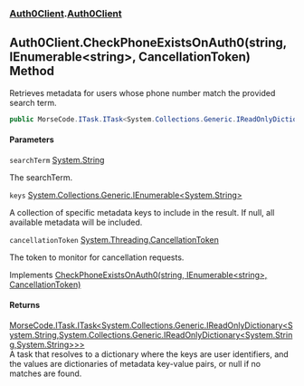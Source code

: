 ### [Auth0Client](../index.md 'Auth0Client').[Auth0Client](index.md 'Auth0Client\.Auth0Client')

## Auth0Client\.CheckPhoneExistsOnAuth0\(string, IEnumerable\<string\>, CancellationToken\) Method

Retrieves metadata for users whose phone number match the provided search term\.

```csharp
public MorseCode.ITask.ITask<System.Collections.Generic.IReadOnlyDictionary<string,System.Collections.Generic.IReadOnlyDictionary<string,string?>?>?> CheckPhoneExistsOnAuth0(string searchTerm, System.Collections.Generic.IEnumerable<string>? keys, System.Threading.CancellationToken cancellationToken);
```
#### Parameters

<a name='global__Auth0Client.Auth0Client.CheckPhoneExistsOnAuth0(string,System.Collections.Generic.IEnumerable_string_,System.Threading.CancellationToken).searchTerm'></a>

`searchTerm` [System\.String](https://learn.microsoft.com/en-us/dotnet/api/system.string 'System\.String')

The searchTerm\.

<a name='global__Auth0Client.Auth0Client.CheckPhoneExistsOnAuth0(string,System.Collections.Generic.IEnumerable_string_,System.Threading.CancellationToken).keys'></a>

`keys` [System\.Collections\.Generic\.IEnumerable&lt;](https://learn.microsoft.com/en-us/dotnet/api/system.collections.generic.ienumerable-1 'System\.Collections\.Generic\.IEnumerable\`1')[System\.String](https://learn.microsoft.com/en-us/dotnet/api/system.string 'System\.String')[&gt;](https://learn.microsoft.com/en-us/dotnet/api/system.collections.generic.ienumerable-1 'System\.Collections\.Generic\.IEnumerable\`1')

A collection of specific metadata keys to include in the result\. If null, all available metadata
will be included\.

<a name='global__Auth0Client.Auth0Client.CheckPhoneExistsOnAuth0(string,System.Collections.Generic.IEnumerable_string_,System.Threading.CancellationToken).cancellationToken'></a>

`cancellationToken` [System\.Threading\.CancellationToken](https://learn.microsoft.com/en-us/dotnet/api/system.threading.cancellationtoken 'System\.Threading\.CancellationToken')

The token to monitor for cancellation requests\.

Implements [CheckPhoneExistsOnAuth0\(string, IEnumerable&lt;string&gt;, CancellationToken\)](https://learn.microsoft.com/en-us/dotnet/api/abstractions.iuserservice.checkphoneexistsonauth0#abstractions-iuserservice-checkphoneexistsonauth0(system-string-system-collections-generic-ienumerable{system-string}-system-threading-cancellationtoken) 'Abstractions\.IUserService\.CheckPhoneExistsOnAuth0\(System\.String,System\.Collections\.Generic\.IEnumerable\{System\.String\},System\.Threading\.CancellationToken\)')

#### Returns
[MorseCode\.ITask\.ITask&lt;](https://learn.microsoft.com/en-us/dotnet/api/morsecode.itask.itask-1 'MorseCode\.ITask\.ITask\`1')[System\.Collections\.Generic\.IReadOnlyDictionary&lt;](https://learn.microsoft.com/en-us/dotnet/api/system.collections.generic.ireadonlydictionary-2 'System\.Collections\.Generic\.IReadOnlyDictionary\`2')[System\.String](https://learn.microsoft.com/en-us/dotnet/api/system.string 'System\.String')[,](https://learn.microsoft.com/en-us/dotnet/api/system.collections.generic.ireadonlydictionary-2 'System\.Collections\.Generic\.IReadOnlyDictionary\`2')[System\.Collections\.Generic\.IReadOnlyDictionary&lt;](https://learn.microsoft.com/en-us/dotnet/api/system.collections.generic.ireadonlydictionary-2 'System\.Collections\.Generic\.IReadOnlyDictionary\`2')[System\.String](https://learn.microsoft.com/en-us/dotnet/api/system.string 'System\.String')[,](https://learn.microsoft.com/en-us/dotnet/api/system.collections.generic.ireadonlydictionary-2 'System\.Collections\.Generic\.IReadOnlyDictionary\`2')[System\.String](https://learn.microsoft.com/en-us/dotnet/api/system.string 'System\.String')[&gt;](https://learn.microsoft.com/en-us/dotnet/api/system.collections.generic.ireadonlydictionary-2 'System\.Collections\.Generic\.IReadOnlyDictionary\`2')[&gt;](https://learn.microsoft.com/en-us/dotnet/api/system.collections.generic.ireadonlydictionary-2 'System\.Collections\.Generic\.IReadOnlyDictionary\`2')[&gt;](https://learn.microsoft.com/en-us/dotnet/api/morsecode.itask.itask-1 'MorseCode\.ITask\.ITask\`1')  
A task that resolves to a dictionary where the keys are user identifiers, and the values are dictionaries of
metadata key\-value pairs, or null if no matches are found\.